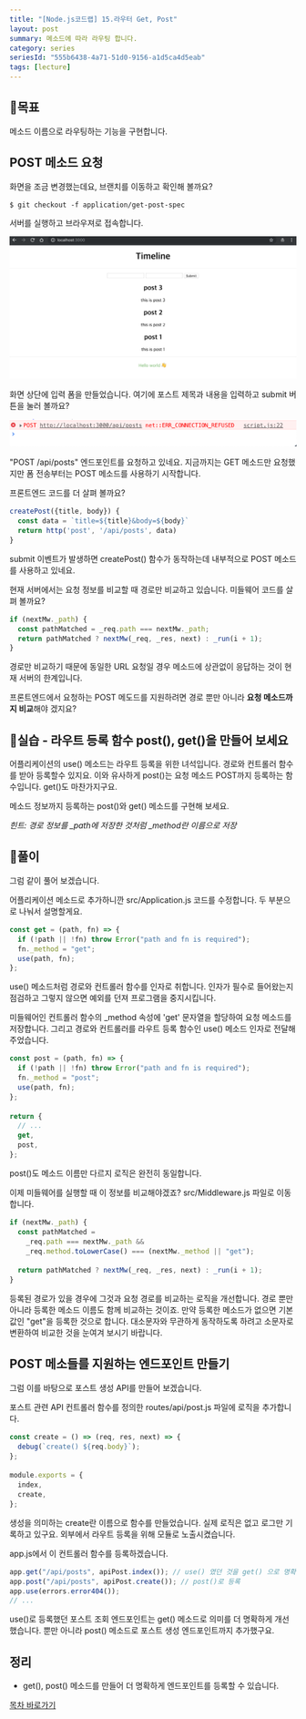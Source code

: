 ```yaml
---
title: "[Node.js코드랩] 15.라우터 Get, Post"
layout: post
summary: 메소드에 따라 라우팅 합니다.
category: series
seriesId: "555b6438-4a71-51d0-9156-a1d5ca4d5eab"
tags: [lecture]
---
```


## 🌳목표

메소드 이름으로 라우팅하는 기능을 구현합니다.

## POST 메소드 요청

화면을 조금 변경했는데요, 브랜치를 이동하고 확인해 볼까요?

```
$ git checkout -f application/get-post-spec
```

서버를 실행하고 브라우져로 접속합니다.

![](/assets/imgs/2018/12/15/result_1.png)

화면 상단에 입력 폼을 만들었습니다. 여기에 포스트 제목과 내용을 입력하고 submit 버튼을 눌러 볼까요?

![](/assets/imgs/2018/12/15/result_2.png)

"POST /api/posts" 엔드포인트를 요청하고 있네요.
지금까지는 GET 메소드만 요청했지만 폼 전송부터는 POST 메소드를 사용하기 시작합니다.

프론트엔드 코드를 더 살펴 볼까요?

```js
createPost({title, body}) {
  const data = `title=${title}&body=${body}`
  return http('post', '/api/posts', data)
}
```

submit 이벤트가 발생하면 createPost() 함수가 동작하는데 내부적으로 POST 메소드를 사용하고 있네요.

현재 서버에서는 요청 정보를 비교할 때 경로만 비교하고 있습니다. 미들웨어 코드를 살펴 볼까요?

```js
if (nextMw._path) {
  const pathMatched = _req.path === nextMw._path;
  return pathMatched ? nextMw(_req, _res, next) : _run(i + 1);
}
```

경로만 비교하기 때문에 동일한 URL 요청일 경우 메소드에 상관없이 응답하는 것이 현재 서버의 한계입니다.

프론트엔드에서 요청하는 POST 메도드를 지원하려면 경로 뿐만 아니라 **요청 메소드까지 비교**해야 겠지요?

## 🐤실습 - 라우트 등록 함수 post(), get()을 만들어 보세요

어플리케이션의 use() 메소드는 라우트 등록을 위한 녀석입니다. 경로와 컨트롤러 함수를 받아 등록할수 있지요.
이와 유사하게 post()는 요청 메소드 POST까지 등록하는 함수입니다. get()도 마찬가지구요.

메소드 정보까지 등록하는 post()와 get() 메소드를 구현해 보세요.

_힌트: 경로 정보를 \_path에 저장한 것처럼 \_method란 이름으로 저장_

## 🐤풀이

그럼 같이 풀어 보겠습니다.

어플리케이션 메소드로 추가하니깐 src/Application.js 코드를 수정합니다.
두 부분으로 나눠서 설명할게요.

```js
const get = (path, fn) => {
  if (!path || !fn) throw Error("path and fn is required");
  fn._method = "get";
  use(path, fn);
};
```

use() 메소드처럼 경로와 컨트롤러 함수를 인자로 취합니다.
인자가 필수로 들어왔는지 점검하고 그렇지 않으면 예외를 던져 프로그램을 중지시킵니다.

미들웨어인 컨트롤러 함수의 \_method 속성에 'get' 문자열을 할당하여 요청 메소드를 저장합니다.
그리고 경로와 컨트롤러를 라우트 등록 함수인 use() 메소드 인자로 전달해 주었습니다.

```js
const post = (path, fn) => {
  if (!path || !fn) throw Error("path and fn is required");
  fn._method = "post";
  use(path, fn);
};

return {
  // ...
  get,
  post,
};
```

post()도 메소드 이름만 다르지 로직은 완전히 동일합니다.

이제 미들웨어를 실행할 때 이 정보를 비교해야겠죠?
src/Middleware.js 파일로 이동합니다.

```js
if (nextMw._path) {
  const pathMatched =
    _req.path === nextMw._path &&
    _req.method.toLowerCase() === (nextMw._method || "get");

  return pathMatched ? nextMw(_req, _res, next) : _run(i + 1);
}
```

등록된 경로가 있을 경우에 그것과 요청 경로를 비교하는 로직을 개선합니다.
경로 뿐만아니라 등록한 메소드 이름도 함께 비교하는 것이죠.
만약 등록한 메소드가 없으면 기본값인 "get"을 등록한 것으로 합니다.
대소문자와 무관하게 동작하도록 하려고 소문자로 변환하여 비교한 것을 눈여겨 보시기 바랍니다.

## POST 메소들를 지원하는 엔드포인트 만들기

그럼 이를 바탕으로 포스트 생성 API를 만들어 보겠습니다.

포스트 관련 API 컨트롤러 함수를 정의한 routes/api/post.js 파일에 로직을 추가합니다.

```js
const create = () => (req, res, next) => {
  debug(`create() ${req.body}`);
};

module.exports = {
  index,
  create,
};
```

생성을 의미하는 create란 이름으로 함수를 만들었습니다. 실제 로직은 없고 로그만 기록하고 있구요.
외부에서 라우트 등록을 위해 모듈로 노출시켰습니다.

app.js에서 이 컨트롤러 함수를 등록하겠습니다.

```js
app.get("/api/posts", apiPost.index()); // use() 였던 것을 get() 으로 명확히 등록
app.post("/api/posts", apiPost.create()); // post()로 등록
app.use(errors.error404());
// ...
```

use()로 등록했던 포스트 조회 엔드포인트는 get() 메소드로 의미를 더 명확하게 개선했습니다.
뿐만 아니라 post() 메소드로 포스트 생성 엔드포인트까지 추가했구요.

## 정리

- get(), post() 메소드를 만들어 더 명확하게 엔드포인트를 등록할 수 있습니다.

[목차 바로가기](/series/2018/12/01/node-web-0_index.html)
